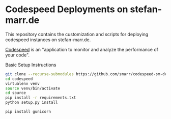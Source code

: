 # Codespeed Deployments on stefan-marr.de

This repository contains the customization and scripts for deploying codespeed
instances on stefan-marr.de.

[Codespeed](https://github.com/tobami/codespeed) is an "application to monitor and analyze the performance of your code".

Basic Setup Instructions

```bash
git clone --recurse-submodules https://github.com/smarr/codespeed-sm-deploy codespeed
cd codespeed
virtualenv venv
source venv/bin/activate
cd source
pip install -r requirements.txt
python setup.py install

pip install gunicorn
```

